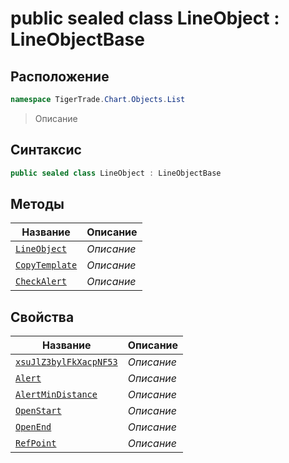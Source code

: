 
# public sealed class LineObject : LineObjectBase
## Расположение
```csharp
namespace TigerTrade.Chart.Objects.List
```



> Описание

## Синтаксис
```csharp
public sealed class LineObject : LineObjectBase
```


## Методы
| Название | Описание |
| --- | --- |
| [`LineObject`](./LineObject.cs/Методы/LineObject.md) | *Описание* |
| [`CopyTemplate`](./LineObject.cs/Методы/CopyTemplate.md) | *Описание* |
| [`CheckAlert`](./LineObject.cs/Методы/CheckAlert.md) | *Описание* |

## Свойства
| Название | Описание |
| --- | --- |
| [`xsuJlZ3bylFkXacpNF53`](./LineObject.cs/Свойства/xsuJlZ3bylFkXacpNF53.md) | *Описание* |
| [`Alert`](./LineObject.cs/Свойства/Alert.md) | *Описание* |
| [`AlertMinDistance`](./LineObject.cs/Свойства/AlertMinDistance.md) | *Описание* |
| [`OpenStart`](./LineObject.cs/Свойства/OpenStart.md) | *Описание* |
| [`OpenEnd`](./LineObject.cs/Свойства/OpenEnd.md) | *Описание* |
| [`RefPoint`](./LineObject.cs/Свойства/RefPoint.md) | *Описание* |



